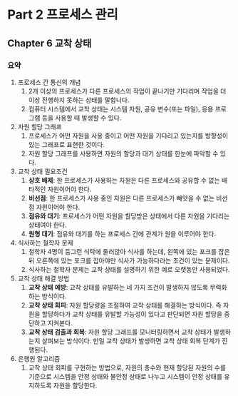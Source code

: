 # Part 2 프로세스 관리

## Chapter 6 교착 상태

### 요약

1. 프로세스 간 통신의 개념
    1. 2개 이상의 프로세스가 다른 프로세스의 작업이 끝나기만 기다리며 작업을 더 이상 진행하지 못하는 상태를 말합니다.
    2. 컴퓨터 시스템에서 교착 상태는 시스템 자원, 공유 변수(또는 파일), 응용 프로그램 등을 사용할 때 발생할 수 있다.
2. 자원 할당 그래프
    1. 프로세스가 어떤 자원을 사용 중이고 어떤 자원을 기다리고 있는지를 방향성이 있는 그래프로 표현한 것이다.
    2. 자원 할당 그래프를 사용하면 자원의 할당과 대기 상태를 한눈에 파악할 수 있다.
3. 교착 상태 필요조건
    1. **상호 배제**: 한 프로세스가 사용하는 자원은 다른 프로세스와 공유할 수 없는 배타적인 자원이어야 한다.
    2. **비선점**: 한 프로세스가 사용 중인 자원은 다른 프로세스가 빼앗을 수 없는 비선점 자원이어야 한다.
    3. **점유와 대기**: 프로세스가 어떤 자원을 할당받은 상태에서 다른 자원을 기다리는 상태여야 한다.
    4. **원형 대기**: 점유와 대기를 하는 프로세스 간에 관계가 원을 이루어야 한다.
4. 식사하는 철학자 문제
   1. 철학자 4명이 둥그런 식탁에 둘러앉아 식사를 하는데, 왼쪽에 있는 포크를 잡은 뒤 오른쪽에 있는 포크를 잡아야만 식사가 가능하다라는 조건이 있는 문제이다.
   2. 식사하는 철학자 문제는 교착 상태를 설명하기 위한 예로 오랫동안 사용되었다.
5. 교착 상태 해결 방법
   1. **교착 상태 예방**: 교착 상태를 유발하는 네 가지 조건이 발생하지 않도록 무력화하는 방식이다.
   2. **교착 상태 회피**: 자원 할당량을 조절하여 교착 상태를 해결하는 방식이다. 즉 자원을 할당하다가 교착 상태를 유발할 가능성이 있다고 판단되면 자원 할당을 중단하고 지켜본다.
   3. **교착 상태 검출과 회복**: 자원 할당 그래프를 모니터링하면서 교착 상태가 발생하는지 살펴보는 방식이다. 만일 교착 상태가 발생하면 교착 상태 회복 단계가 진행된다.
6. 은행원 알고리즘
   1. 교착 상태 회피를 구현하는 방법으로, 자원의 총수와 현재 할당된 자원의 수를 기준으로 시스템을 안정 상태와 불안정 상태로 나누고 시스템이 안정 상태를 유지하도록 자원을 할당한다.

